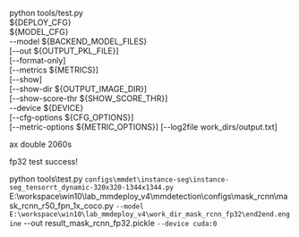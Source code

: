 python tools/test.py \
${DEPLOY_CFG} \
${MODEL_CFG} \
--model ${BACKEND_MODEL_FILES} \
[--out ${OUTPUT_PKL_FILE}] \
[--format-only] \
[--metrics ${METRICS}] \
[--show] \
[--show-dir ${OUTPUT_IMAGE_DIR}] \
[--show-score-thr ${SHOW_SCORE_THR}] \
--device ${DEVICE} \
[--cfg-options ${CFG_OPTIONS}] \
[--metric-options ${METRIC_OPTIONS}]
[--log2file work_dirs/output.txt]

ax double 2060s

fp32 test success!

python tools\test.py `
configs\mmdet\instance-seg\instance-seg_tensorrt_dynamic-320x320-1344x1344.py `
E:\workspace\win10\lab_mmdeploy_v4\mmdetection\configs\mask_rcnn\mask_rcnn_r50_fpn_1x_coco.py `
--model E:\workspace\win10\lab_mmdeploy_v4\work_dir_mask_rcnn_fp32\end2end.engine `
--out result_mask_rcnn_fp32.pickle `
--device cuda:0 `
